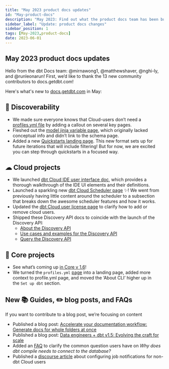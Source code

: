 ```yaml
---
title: "May 2023 product docs updates"
id: "May-product-docs"
description: "May 2023: Find out what the product docs team has been busy doing in the month of May."
sidebar_label: "Update: product docs changes"
sidebar_position: 1
tags: [May-2023,product-docs]
date: 2023-06-01
---
```



## May **2023 product docs updates**

Hello from the dbt Docs team: @mirnawong1, @matthewshaver, @nghi-ly, and @runleonarun! First, we’d like to thank the 13 new community contributors to docs.getdbt.com!

Here's what's new to [docs.getdbt.com](http://docs.getdbt.com/) in May:

## 🔎 Discoverability

- We made sure everyone knows that Cloud-users don’t need a [profiles.yml file](/docs/core/connect-data-platform/profiles.yml) by adding a callout on several key pages.
- Fleshed out the [model jinja variable page](/reference/dbt-jinja-functions/model), which originally lacked conceptual info and didn’t link to the schema page.
- Added a new [Quickstarts landing page](/quickstarts). This new format sets up for future iterations that will include filtering! But for now, we are excited you can step through quickstarts in a focused way.

## ☁ Cloud projects

- We launched [dbt Cloud IDE user interface doc](/docs/cloud/dbt-cloud-ide/ide-user-interface), which provides a thorough walkthrough of the IDE UI elements and their definitions.
- Launched a sparkling new [dbt Cloud Scheduler page](/docs/deploy/job-scheduler) ✨! We went from previously having little content around the scheduler to a subsection that breaks down the awesome scheduler features and how it works.
- Updated the [dbt Cloud user license page](/docs/cloud/manage-access/seats-and-users#licenses) to clarify how to add or remove cloud users.
- Shipped these Discovery API docs to coincide with the launch of the Discovery API:
    - [About the Discovery API](/docs/dbt-cloud-apis/discovery-api)
    - [Use cases and examples for the Discovery API](/docs/dbt-cloud-apis/discovery-use-cases-and-examples)
    - [Query the Discovery API](/docs/dbt-cloud-apis/discovery-querying)

## 🎯 Core projects

- See what’s coming up [in Core v 1.6](https://github.com/dbt-labs/docs.getdbt.com/issues?q=is%3Aissue+label%3A%22dbt-core+v1.6%22)!
- We turned the `profiles.yml` [page](/docs/core/connect-data-platform/profiles.yml) into a landing page, added more context to profile.yml page, and moved the ‘About CLI’ higher up in the `Set up dbt` section.

## New 📚 Guides, ✏️ blog posts, and FAQs

If you want to contribute to a blog post, we’re focusing on content

- Published a blog post: [Accelerate your documentation workflow: Generate docs for whole folders at once](/blog/generating-dynamic-docs-dbt)
- Published a blog post: [Data engineers + dbt v1.5: Evolving the craft for scale](/blog/evolving-data-engineer-craft)
- Added an [FAQ](/faqs/Warehouse/db-connection-dbt-compile) to clarify the common question users have on *Why does dbt compile needs to connect to the database?*
- Published a [discourse article](https://discourse.getdbt.com/t/how-to-configure-external-user-email-notifications-in-dbt-cloud/8393) about configuring job notifications for non-dbt Cloud users
